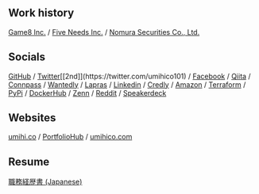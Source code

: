 ## Work history

[Game8 Inc.](https://game8.co.jp/) / [Five Needs Inc.](https://www.fiveneeds.co.jp/) / [Nomura Securities Co., Ltd.](https://www.nomuraholdings.com/company/group/nsc/)

## Socials

[GitHub](https://github.com/umihico) / [Twitter](https://twitter.com/umihico_)[[2nd]](https://twitter.com/umihico101) / [Facebook](https://www.facebook.com/umihiko.iwasa/) / [Qiita](https://qiita.com/umihico) / [Connpass](https://connpass.com/user/umihico/) / [Wantedly](https://www.wantedly.com/id/umihico) / [Lapras](https://lapras.com/public/umihico) / [Linkedin](https://www.linkedin.com/in/umihico) / [Credly](https://www.credly.com/users/umihico-iwasa/badges) / [Amazon](https://www.amazon.co.jp/hz/wishlist/ls/2ZAH4THRD7OWL) / [Terraform](https://registry.terraform.io/namespaces/umihico) / [PyPi](https://pypi.org/user/umihico) / [DockerHub](https://hub.docker.com/u/umihico) / [Zenn](https://zenn.dev/umihico) / [Reddit](https://www.reddit.com/user/umihic) / [Speakerdeck](https://speakerdeck.com/umihico)

## Websites

[umihi.co](https://umihi.co) / [PortfolioHub](https://portfoliohub.umihi.co/) / [umihico.com](https://umihico.com)

## Resume

[職務経歴書 (Japanese)](https://github.com/umihico/umihico/blob/main/resume.pdf)
